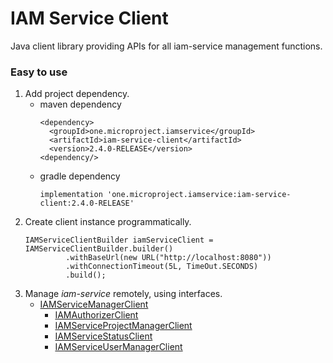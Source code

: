 # IAM Service Client
Java client library providing APIs for all iam-service management functions.
 
### Easy to use
1. Add project dependency.
   * maven dependency
     ```
     <dependency>
       <groupId>one.microproject.iamservice</groupId>
       <artifactId>iam-service-client</artifactId>
       <version>2.4.0-RELEASE</version>
     <dependency/>
     ```
   * gradle dependency
     ```
     implementation 'one.microproject.iamservice:iam-service-client:2.4.0-RELEASE'
     ```
2. Create client instance programmatically.
   ```
   IAMServiceClientBuilder iamServiceClient = IAMServiceClientBuilder.builder()
            .withBaseUrl(new URL("http://localhost:8080"))
            .withConnectionTimeout(5L, TimeOut.SECONDS)
            .build();
   ```
3. Manage *iam-service* remotely, using interfaces.
   * [IAMServiceManagerClient](src/main/java/one/microproject/iamservice/serviceclient/IAMServiceManagerClient.java)
     * [IAMAuthorizerClient](src/main/java/one/microproject/iamservice/serviceclient/IAMAuthorizerClient.java)
     * [IAMServiceProjectManagerClient](src/main/java/one/microproject/iamservice/serviceclient/IAMServiceProjectManagerClient.java)
     * [IAMServiceStatusClient](src/main/java/one/microproject/iamservice/serviceclient/IAMServiceStatusClient.java)
     * [IAMServiceUserManagerClient](src/main/java/one/microproject/iamservice/serviceclient/IAMServiceUserManagerClient.java)
      